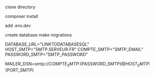 clone directory

composer install

<!-- FICHIER ENV.DEV -->
add .env.dev


create database
make migrations


<!-- MAILER -->
DATABASE_URL="LINKTODATABASESQL"
HOST_SMTP="SMTP.SERVEUR.FR"
COMPTE_SMTP="SMTP_EMAIL"
PASSWORD_SMTP="SMTP_PASSWORD"

MAILER_DSN=smtp://${COMPTE_SMTP}:${PASSWORD_SMTP}@${HOST_SMTP}:${PORT_SMTP}

<!-- MISE EN ROUTE DU SITE -->
